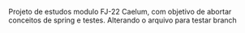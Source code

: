 Projeto de estudos modulo FJ-22 Caelum, com objetivo de abortar conceitos de spring e testes.
Alterando o arquivo para testar branch
